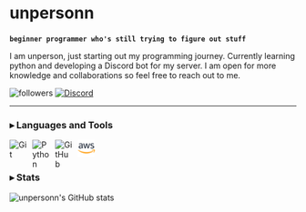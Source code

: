 # unpersonn

**`beginner programmer who's still trying to figure out stuff`**

I am unperson, just starting out my programming journey. Currently learning python and developing a Discord bot for my server. I am open for more knowledge and collaborations so feel free to reach out to me.

   <p align="left">
         <img alt="followers" title="Follow me on Github" src="https://custom-icon-badges.demolab.com/github/followers/unpersonn?color=236ad3&labelColor=1155ba&style=for-the-badge&logo=person-add&label=Follow&logoColor=white"/></a>
      <a href="https://discord.com/channels/@unpersonn">
         <img alt="Discord" title="My Discord" src="https://custom-icon-badges.demolab.com/badge/Discord-%235865F2?logo=discordcompressed&style=for-the-badge&labelColor=%23FFFFFF&"/></a>
   </p>
   
---

### ▸ Languages and Tools

<img align="left" alt="Git" width="30px" style="padding-right:10px;" src="https://cdn.jsdelivr.net/gh/devicons/devicon/icons/git/git-original.svg" />
<img align="left" alt="Python" width="30px" style="padding-right:10px;" src="https://cdn-icons-png.flaticon.com/128/5968/5968350.png" />
<img align="left" alt="GitHub" width="30px" style="padding-right:10px;" src="https://cdn-icons-png.flaticon.com/128/13170/13170853.png" />
<img align="left" alt="AWS" width="30px" style="padding-right:10px;" src="https://raw.githubusercontent.com/devicons/devicon/master/icons/amazonwebservices/amazonwebservices-original-wordmark.svg" />
<br/>

#

### ▸ Stats

![unpersonn's GitHub stats](https://github-readme-stats.vercel.app/api?username=unpersonn&show_icons=true&theme=gruvbox)
